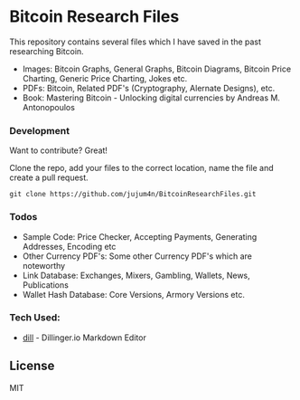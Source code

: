 # Bitcoin Research Files

This repository contains several files which I have saved in the past researching Bitcoin.

  - Images: Bitcoin Graphs, General Graphs, Bitcoin Diagrams, Bitcoin Price Charting, Generic Price Charting, Jokes etc.
  - PDFs: Bitcoin, Related PDF's (Cryptography, Alernate Designs), etc.
  - Book: Mastering Bitcoin - Unlocking digital currencies by Andreas M. Antonopoulos

### Development
Want to contribute? Great!

Clone the repo, add your files to the correct location, name the file and create a pull request.

```
git clone https://github.com/jujum4n/BitcoinResearchFiles.git
```
### Todos
 - Sample Code: Price Checker, Accepting Payments, Generating Addresses, Encoding etc
 - Other Currency PDF's: Some other Currency PDF's which are noteworthy
 - Link Database: Exchanges, Mixers, Gambling, Wallets, News, Publications
 - Wallet Hash Database: Core Versions, Armory Versions etc.

### Tech Used:
 - [dill] - Dillinger.io Markdown Editor
 
License
----
MIT

   [dill]: <https://github.com/joemccann/dillinger>
